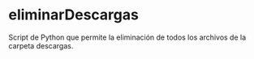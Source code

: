 # eliminarDescargas
Script de Python que permite la eliminación de todos los archivos de la carpeta descargas.
